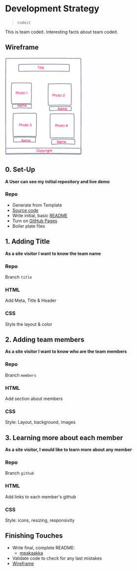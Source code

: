 # Development Strategy

> `codeit`

This is team codeit. 
Interesting facts about team codeit.

## Wireframe

<!-- include a wireframe for your project in this repository, and display it here -->
<!-- wireframe.cc is a good site for getting started with wireframes -->
![wireframe](wireframe.png)

## 0. Set-Up

__A User can see my initial repository and live demo__

### Repo

- Generate from Template
- [Source code](https://github.com/LujiAnna/codeit)
- Write initial, basic [README](README.md)
- Turn on [GitHub Pages](https://lujianna.github.io/codeit/)
- Boiler plate files

## 1. Adding Title

__As a site visitor I want to know the team name__

### Repo

Branch `title`

### HTML

Add Meta, Title & Header

### CSS

Style the layout & color

## 2. Adding team members

__As a site visitor I want to know who are the team members__

### Repo

Branch `members`

### HTML

Add section about members

### CSS

Style: Layout, background, images

## 3. Learning more about each member

__As a site visitor, I would like to learn more about any member__

### Repo

Branch `github`

### HTML

Add links to each member's github

### CSS

Style: icons, resizing, responsivity

## Finishing Touches

- Write final, complete README:
  - [meakaakka](https://medium.com/@meakaakka/a-beginners-guide-to-writing-a-kickass-readme-7ac01da88ab3)
- Validate code to check for any last mistakes
- [Wireframe](wireframe.png)
